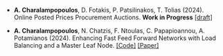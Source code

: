 - <strong>A. Charalampopoulos</strong>, D. Fotakis, P. Patsilinakos, T. Tolias (2024). Online Posted Prices Procurement Auctions. <strong>Work in Progress</strong> [[draft]](https://drive.google.com/file/d/1UqK0Z8v06cHEGx1C8MPt6hshvbWnTDS5/view?usp=sharing)

- <strong>A. Charalampopoulos</strong>, N. Chatzis, F. Ntoulas, C. Papapioannou, A. Potamianos (2024). Enhancing Fast Feed Forward Networks with Load Balancing and a Master Leaf Node. [[Code]](https://github.com/AndreasCharalamp/fastfeedforward-experiments) [[Paper]](https://arxiv.org/pdf/2405.16836)

